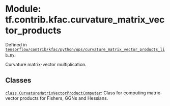 <div itemscope itemtype="http://developers.google.com/ReferenceObject">
<meta itemprop="name" content="tf.contrib.kfac.curvature_matrix_vector_products" />
</div>

# Module: tf.contrib.kfac.curvature_matrix_vector_products



Defined in [`tensorflow/contrib/kfac/python/ops/curvature_matrix_vector_products_lib.py`](https://www.tensorflow.org/code/tensorflow/contrib/kfac/python/ops/curvature_matrix_vector_products_lib.py).

Curvature matrix-vector multiplication.

## Classes

[`class CurvatureMatrixVectorProductComputer`](../../../tf/contrib/kfac/curvature_matrix_vector_products/CurvatureMatrixVectorProductComputer.md): Class for computing matrix-vector products for Fishers, GGNs and Hessians.


